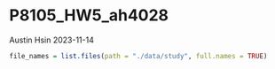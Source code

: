 P8105_HW5_ah4028
================
Austin Hsin
2023-11-14

``` r
file_names = list.files(path = "./data/study", full.names = TRUE)
```
